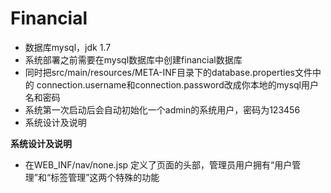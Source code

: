 Financial
===

* 数据库mysql，jdk 1.7
* 系统部署之前需要在mysql数据库中创建financial数据库
* 同时把src/main/resources/META-INF目录下的database.properties文件中的
connection.username和connection.password改成你本地的mysql用户名和密码
* 系统第一次启动后会自动初始化一个admin的系统用户，密码为123456
* 系统设计及说明

__系统设计及说明__

* 在WEB_INF/nav/none.jsp 定义了页面的头部，管理员用户拥有“用户管理”和“标签管理”这两个特殊的功能

